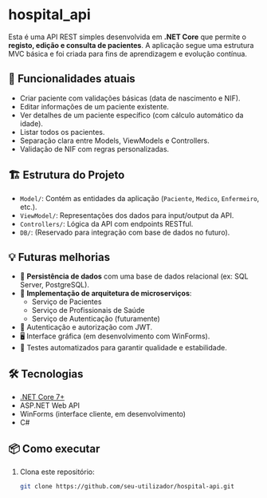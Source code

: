 # hospital_api

Esta é uma API REST simples desenvolvida em **.NET Core** que permite o **registo, edição e consulta de pacientes**. A aplicação segue uma estrutura MVC básica e foi criada para fins de aprendizagem e evolução contínua.

## 🚀 Funcionalidades atuais

- Criar paciente com validações básicas (data de nascimento e NIF).
- Editar informações de um paciente existente.
- Ver detalhes de um paciente específico (com cálculo automático da idade).
- Listar todos os pacientes.
- Separação clara entre Models, ViewModels e Controllers.
- Validação de NIF com regras personalizadas.

## 🏗 Estrutura do Projeto

- `Model/`: Contém as entidades da aplicação (`Paciente`, `Medico`, `Enfermeiro`, etc.).
- `ViewModel/`: Representações dos dados para input/output da API.
- `Controllers/`: Lógica da API com endpoints RESTful.
- `DB/`: (Reservado para integração com base de dados no futuro).

## 💡 Futuras melhorias

- 🔌 **Persistência de dados** com uma base de dados relacional (ex: SQL Server, PostgreSQL).
- 🧱 **Implementação de arquitetura de microserviços**:
  - Serviço de Pacientes
  - Serviço de Profissionais de Saúde
  - Serviço de Autenticação (futuramente)
- 🔐 Autenticação e autorização com JWT.
- 🖥 Interface gráfica (em desenvolvimento com WinForms).
- 🧪 Testes automatizados para garantir qualidade e estabilidade.

## 🛠 Tecnologias

- [.NET Core 7+](https://dotnet.microsoft.com/)
- ASP.NET Web API
- WinForms (interface cliente, em desenvolvimento)
- C#

## 📦 Como executar

1. Clona este repositório:
   ```bash
   git clone https://github.com/seu-utilizador/hospital-api.git
